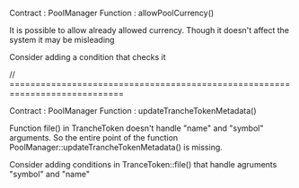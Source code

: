 Contract : PoolManager
Function : allowPoolCurrency()

It is possible to allow already allowed currency. Though it doesn't affect the system it may be misleading

Consider adding a condition that checks it

// ============================================================================

Contract : PoolManager
Function : updateTrancheTokenMetadata()

Function file() in TrancheToken doesn't handle "name" and "symbol" arguments. So the entire point of the function PoolManager::updateTrancheTokenMetadata() is missing.

Consider adding conditions in TranceToken::file() that handle agruments "symbol" and "name"
 